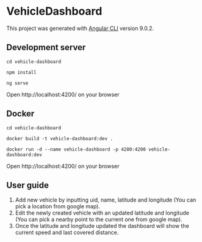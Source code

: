 # VehicleDashboard

This project was generated with [Angular CLI](https://github.com/angular/angular-cli) version 9.0.2.

## Development server

```cd vehicle-dashboard```

```npm install```

```ng serve```

Open http://localhost:4200/ on your browser

## Docker

```cd vehicle-dashboard```

```docker build -t vehicle-dashboard:dev .```

```docker run -d --name vehicle-dashboard -p 4200:4200 vehicle-dashboard:dev```

Open http://localhost:4200/ on your browser

## User guide

1. Add new vehicle by inputting uid, name, latitude and longitude (You can pick a location from google map).
2. Edit the newly created vehicle with an updated latitude and longitude (You can pick a nearby point to the current one from google map).
3. Once the latitude and longitude updated the dashboard will show the current speed and last covered distance.